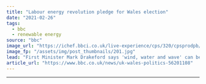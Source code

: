 ```yaml
---
title: "Labour energy revolution pledge for Wales election"
date: "2021-02-26"
tags: 
  - bbc
  - renewable energy
source: "bbc"
image_url: "https://ichef.bbci.co.uk/live-experience/cps/320/cpsprodpb/16B2/production/_117301850_gettyimages-1276414843.jpg"
image_fp: "/assets/img/post_thumbnails/201.jpg"
lead: "First Minister Mark Drakeford says 'wind, water and wave' can be used to create jobs of the future."
article_url: "https://www.bbc.co.uk/news/uk-wales-politics-56201108"
---
```


---
